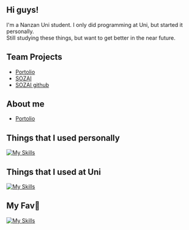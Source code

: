 ## Hi guys!
I'm a Nanzan Uni student.
I only did programming at Uni, but started it personally.<br>
Still studying these things, but want to get better in the near future.

## Team Projects
- [Portolio](https://github.com/balckowl/portolio)
- [SOZAI](https://soz-ai.com)
- [SOZAI github](https://github.com/balckowl/sozai-netlify)

## About me
- [Portolio](https://portolio-zasetu.vercel.app/MFuHaYRhnWafsm0XyQjpkOvZsMk1)

## Things that I used personally
[![My Skills](https://skillicons.dev/icons?i=arduino,css,git,html,laravel,nextjs,nodejs,php,tailwind,vercel,vite,vscode,aws)](https://skillicons.dev)

## Things that I used at Uni
[![My Skills](https://skillicons.dev/icons?i=arduino,c,emacs,latex,linux,py,ubuntu,vscode)](https://skillicons.dev)

## My Fav🥰
[![My Skills](https://skillicons.dev/icons?i=windows)](https://skillicons.dev)

<!--[![Top Langs](https://github-readme-stats.vercel.app/api/top-langs/?username=algiz-z&layout=donut&theme=dark)](https://github.com/anuraghazra/github-readme-stats) 

[![trophy](https://github-profile-trophy.vercel.app/?username=algiz-z&theme=onedark)](https://github.com/ryo-ma/github-profile-trophy) -->

<!--
**algiz-z/algiz-z** is a ✨ _special_ ✨ repository because its `README.md` (this file) appears on your GitHub profile.

Here are some ideas to get you started:

- 🔭 I’m currently working on ...
- 🌱 I’m currently learning ...
- 👯 I’m looking to collaborate on ...
- 🤔 I’m looking for help with ...
- 💬 Ask me about ...
- 📫 How to reach me: ...
- 😄 Pronouns: ...
- ⚡ Fun fact: ...
-->
